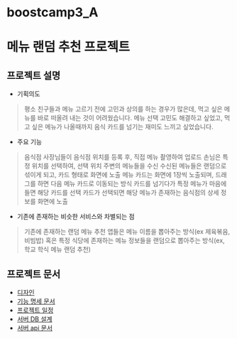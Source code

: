 # boostcamp3_A

# 메뉴 랜덤 추천 프로젝트

## 프로젝트 설명
- 기획의도
> 평소 친구들과 메뉴 고르기 전에 고민과 상의를 하는 경우가 많은데, 먹고 싶은 
> 메뉴를 바로 떠올려 내는 것이 어려웠습니다. 메뉴 선택 고민도 해결하고 싶었고, 먹고 
> 싶은 메뉴가 나올때까지 음식 카드를 넘기는 재미도 느끼고 싶었습니다.

- 주요 기능
> 음식점 사장님들이 음식점 위치를 등록 후, 직접 메뉴 촬영하여 업로드
> 손님은 특정 위치를 선택하여, 선택 위치 주변의 메뉴들을 수신
> 수신된 메뉴들은 랜덤으로 섞이게 되고, 카드 형태로 화면에 노출
> 메뉴 카드는 화면에 1장씩 노출되며, 드래그를 하면 다음 메뉴 카드로 이동되는 방식
> 카드를 넘기다가 특정 메뉴가 마음에 들면 해당 카드를 선택
> 카드가 선택되면 해당 메뉴가 존재하는 음식점의 상세 정보를 화면에 노출

- 기존에 존재하는 비슷한 서비스와 차별되는 점
> 기존에 존재하는 랜덤 메뉴 추천 앱들은 메뉴 이름을 뽑아주는 방식(ex 제육볶음, 비빔밥)
> 혹은 특정 식당에 존재하는 메뉴 정보들을 랜덤으로 뽑아주는 방식(ex, 학교 학식 메뉴 랜덤 추천)

## 프로젝트 문서
- [디자인](https://xd.adobe.com/view/835826a9-8dc7-4de5-67a7-056c77cad0ab-f569/?fullscreen&hints=off)
- [기능 명세 문서](https://docs.google.com/spreadsheets/d/1gO3unq7qZ-FccYGy5GK9pq1_KbzYy0tBdkdrn0i3Fq4/edit#gid=0)
- [프로젝트 일정](https://docs.google.com/spreadsheets/d/1gO3unq7qZ-FccYGy5GK9pq1_KbzYy0tBdkdrn0i3Fq4/edit#gid=973287441)
- [서버 DB 설계](https://docs.google.com/spreadsheets/d/1gO3unq7qZ-FccYGy5GK9pq1_KbzYy0tBdkdrn0i3Fq4/edit#gid=240237984)
- [서버 api 문서](http://ec2-54-180-49-154.ap-northeast-2.compute.amazonaws.com:8080/swagger-ui.html#/)

